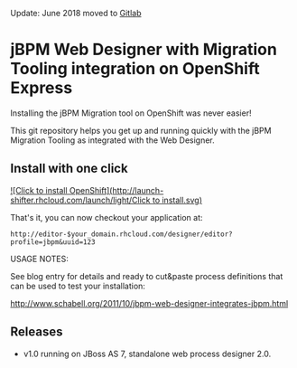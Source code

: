 Update: June 2018 moved to [Gitlab](https://gitlab.com/eschabell/openshift-webdesigner-jbpmmigration)


jBPM Web Designer with Migration Tooling integration on OpenShift Express
=========================================================================
Installing the jBPM Migration tool on OpenShift was never easier!

This git repository helps you get up and running quickly with the jBPM
Migration Tooling as integrated with the Web Designer.


Install with one click
----------------------
[![Click to install OpenShift](http://launch-shifter.rhcloud.com/launch/light/Click to install.svg)](https://openshift.redhat.com/app/console/application_type/custom?&cartridges[]=jbossas-7&initial_git_url=https://github.com/eschabell/openshift-webdesigner-jbpmmigration.git&name=editor)

That's it, you can now checkout your application at:

    http://editor-$your_domain.rhcloud.com/designer/editor?profile=jbpm&uuid=123

USAGE NOTES:

See blog entry for details and ready to cut&paste process definitions that can be
used to test your installation: 

http://www.schabell.org/2011/10/jbpm-web-designer-integrates-jbpm.html

Releases
---------

- v1.0 running on JBoss AS 7, standalone web process designer 2.0.
